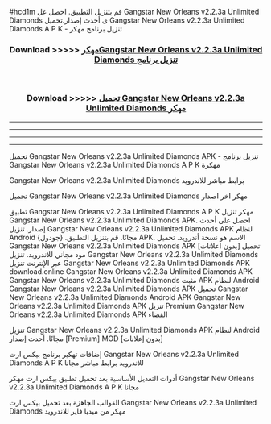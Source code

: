 #hcd1m قم بتنزيل التطبيق. احصل عل Gangstar New Orleans v2.2.3a Unlimited Diamonds  ى أحدث إصدار.تحميل Gangstar New Orleans v2.2.3a Unlimited Diamonds  A P K - تنزيل برنامج مهكر



<div align="center">
<h3>Download >>>>> <a href="https://ar-sites.web.app/?ar= Gangstar New Orleans v2.2.3a Unlimited Diamonds ">مهكرGangstar New Orleans v2.2.3a Unlimited Diamonds  تنزيل برنامج</a></h3><br>

<h3>Download >>>>> <a href="https://ar-sites.web.app/?ar= Gangstar New Orleans v2.2.3a Unlimited Diamonds ">تحميل Gangstar New Orleans v2.2.3a Unlimited Diamonds  مهكر</a></h3>
</div>


----------------------------------------------------------

----------------------------------------------------------

----------------------------------------------------------

----------------------------------------------------------


تحميل Gangstar New Orleans v2.2.3a Unlimited Diamonds  APK - تنزيل برنامج Gangstar New Orleans v2.2.3a Unlimited Diamonds  A P K مهكرة

Gangstar New Orleans v2.2.3a Unlimited Diamonds  برابط مباشر للاندرويد

تحميل Gangstar New Orleans v2.2.3a Unlimited Diamonds  مهكر اخر اصدار

تطبيق Gangstar New Orleans v2.2.3a Unlimited Diamonds  A P K مهكر
تنزيل Gangstar New Orleans v2.2.3a Unlimited Diamonds  APK. احصل على أحدث إصدار.
تنزيل Gangstar New Orleans v2.2.3a Unlimited Diamonds  APK لنظام Android مجانًا.
قم بتنزيل التطبيق. {جودول} APK. الاسم هو نسخة أندرويد.
تحميل Gangstar New Orleans v2.2.3a Unlimited Diamonds  APK [بدون اعلانات]
تحميل مود مجاني للاندرويد.
تنزيل Gangstar New Orleans v2.2.3a Unlimited Diamonds  عبر الإنترنت
تنزيل Gangstar New Orleans v2.2.3a Unlimited Diamonds  APK
download.online Gangstar New Orleans v2.2.3a Unlimited Diamonds  APK
Gangstar New Orleans v2.2.3a Unlimited Diamonds  مثبت APK لنظام Android
Gangstar New Orleans v2.2.3a Unlimited Diamonds  APK
تحميل Gangstar New Orleans v2.2.3a Unlimited Diamonds  Android APK
Gangstar New Orleans v2.2.3a Unlimited Diamonds  APK تنزيل Premium
Gangstar New Orleans v2.2.3a Unlimited Diamonds  APK الفضاء

تنزيل Gangstar New Orleans v2.2.3a Unlimited Diamonds  APK لنظام Android مجانًا. أحدث إصدار [Premium] MOD [بدون إعلانات]

إضافات تهكير برنامج بيكس ارت Gangstar New Orleans v2.2.3a Unlimited Diamonds  A P K للاندرويد برابط مباشر مجانا

أدوات التعديل الأساسية بعد تحميل تطبيق بيكس ارت مهكر Gangstar New Orleans v2.2.3a Unlimited Diamonds  A P K مجانا

القوالب الجاهزة بعد تحميل بيكس ارت Gangstar New Orleans v2.2.3a Unlimited Diamonds  مهكر من ميديا فاير للاندرويد



